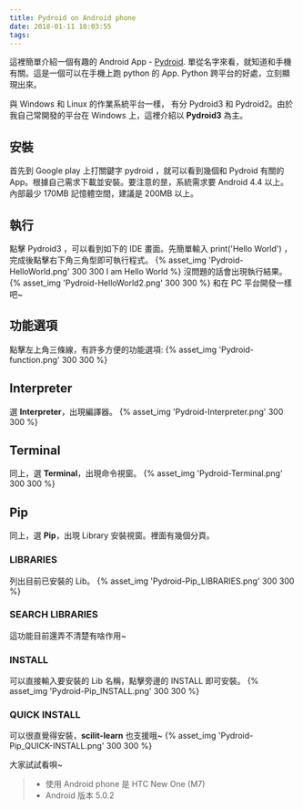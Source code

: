 ```yaml
---
title: Pydroid on Android phone
date: 2018-01-11 10:03:55
tags:
---
```

這裡簡單介紹一個有趣的 Android App - [Pydroid](https://play.google.com/store/apps/details?id=ru.iiec.pydroid3).
單從名字來看，就知道和手機有關。這是一個可以在手機上跑 python 的 App. Python 跨平台的好處，立刻顯現出來。

與 Windows 和 Linux 的作業系統平台一樣， 有分 Pydroid3 和 Pydroid2。由於我自己常開發的平台在 Windows 上，這裡介紹以 **Pydroid3** 為主。

## 安裝
首先到 Google play 上打關鍵字 pydroid ，就可以看到幾個和 Pydroid 有關的 App。根據自己需求下載並安裝。要注意的昰，系統需求要 Android 4.4 以上。內部最少 170MB 記憶體空間，建議是 200MB 以上。

## 執行
點擊 Pydroid3 ，可以看到如下的 IDE 畫面。先簡單輸入 print('Hello World') ，完成後點擊右下角三角型即可執行程式。
{% asset_img 'Pydroid-HelloWorld.png' 300 300 I am Hello World %}
沒問題的話會出現執行結果。
{% asset_img 'Pydroid-HelloWorld2.png' 300 300 %}
和在 PC 平台開發一樣吧~

## 功能選項
點擊左上角三條線，有許多方便的功能選項:
{% asset_img 'Pydroid-function.png' 300 300 %}

## Interpreter
選 **Interpreter**，出現編譯器。
{% asset_img 'Pydroid-Interpreter.png' 300 300 %}

## Terminal
同上，選 **Terminal**，出現命令視窗。
{% asset_img 'Pydroid-Terminal.png' 300 300 %}

## Pip
同上，選 **Pip**，出現 Library 安裝視窗。裡面有幾個分頁。

### LIBRARIES
列出目前已安裝的 Lib。
{% asset_img 'Pydroid-Pip_LIBRARIES.png' 300 300 %}

### SEARCH LIBRARIES
這功能目前還弄不清楚有啥作用~

### INSTALL
可以直接輸入要安裝的 Lib 名稱，點擊旁邊的 INSTALL 即可安裝。
{% asset_img 'Pydroid-Pip_INSTALL.png' 300 300 %}

### QUICK INSTALL
可以很直覺得安裝，**scilit-learn** 也支援哦~
{% asset_img 'Pydroid-Pip_QUICK-INSTALL.png' 300 300 %}

大家試試看唄~


> * 使用 Android phone 是 HTC New One (M7)
> * Android 版本 5.0.2


